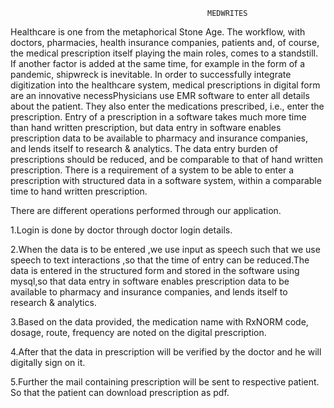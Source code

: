                                                 MEDWRITES
                                                
                                                
                                                
Healthcare is one from the metaphorical Stone Age. The workflow, with doctors, pharmacies, health insurance companies, patients and, of course, the medical prescription itself playing the main roles, comes to a standstill. If another factor is added at the same time, for example in the form of a pandemic, shipwreck is inevitable. In order to successfully integrate digitization into the healthcare system, medical prescriptions in digital form are an innovative necessPhysicians use EMR software to enter all details about the patient. They also enter the medications prescribed, i.e., enter the prescription. Entry of a prescription in a software takes much more time than hand written prescription, but data entry in software enables prescription data to be available to pharmacy and insurance companies, and lends itself to research & analytics. The data entry burden of prescriptions should be reduced, and be comparable to that of hand written prescription. There is a requirement of a system to be able to enter a prescription with structured data in a software system, within a comparable time to hand written prescription.



There are different operations performed through our application.

1.Login is done by doctor through doctor login details.

2.When the data is to be entered ,we use input as speech such that we use speech to text interactions ,so that the time of entry can be reduced.The data is entered in the structured form and stored in the software using mysql,so that data entry in software enables prescription data to be available to pharmacy and insurance companies, and lends itself to research & analytics.

3.Based on the data provided, the medication name with RxNORM code, dosage, route, frequency are noted on the digital prescription.

4.After that the data in prescription will be verified by the doctor and he will digitally sign on it.

5.Further the mail containing prescription  will be sent to respective patient. So that the patient can download prescription as pdf.



